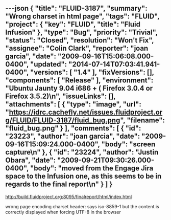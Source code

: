 ---json
{
  "title": "FLUID-3187",
  "summary": "Wrong charset in html page",
  "tags": "FLUID",
  "project": {
    "key": "FLUID",
    "title": "Fluid Infusion"
  },
  "type": "Bug",
  "priority": "Trivial",
  "status": "Closed",
  "resolution": "Won't Fix",
  "assignee": "Colin Clark",
  "reporter": "joan garcia",
  "date": "2009-09-16T15:06:08.000-0400",
  "updated": "2014-07-14T07:03:41.941-0400",
  "versions": [
    "1.4"
  ],
  "fixVersions": [],
  "components": [
    "Release"
  ],
  "environment": "Ubuntu Jaunty 9.04 i686 + ( Firefox 3.0.4 or Firefox 3.5.2)\n",
  "issueLinks": [],
  "attachments": [
    {
      "type": "image",
      "url": "https://idrc.cachefly.net/issues.fluidproject.org/FLUID/FLUID-3187/fluid_bug.png",
      "filename": "fluid_bug.png"
    }
  ],
  "comments": [
    {
      "id": "23223",
      "author": "joan garcia",
      "date": "2009-09-16T15:09:24.000-0400",
      "body": "screen capture\n"
    },
    {
      "id": "23224",
      "author": "Justin Obara",
      "date": "2009-09-21T09:30:26.000-0400",
      "body": "moved from the Engage Jira space to the Infusion one, as this seems to be in regards to the final report\n"
    }
  ]
}
---
<http://build.fluidproject.org:8095/finalreport/html/index.html>

wrong page encoding charset header: says iso-8859-1 but the content is correctly displayed when forcing UTF-8 in the browser

        